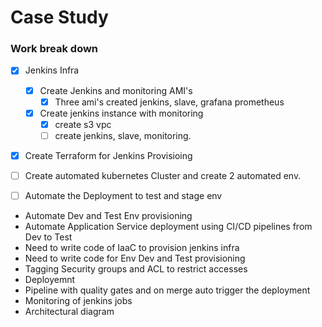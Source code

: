 # Case Study

### Work break down
* [x] Jenkins Infra 
  * [x] Create Jenkins and monitoring AMI's
    * [x] Three ami's created jenkins, slave, grafana prometheus
  * [x] Create jenkins instance with monitoring
    * [x] create s3 vpc
    * [ ] create jenkins, slave, monitoring.   
* [x] Create Terraform for Jenkins Provisioing
* [ ] Create automated kubernetes Cluster and create 2 automated env.
* [ ] Automate the Deployment to test and stage env


* Automate Dev and Test Env provisioning
* Automate Application Service deployment using CI/CD pipelines from Dev to Test 
* Need to write code of IaaC to provision jenkins infra
* Need to write code for Env Dev and Test provisioning
* Tagging Security groups and ACL to restrict accesses
* Deployemnt
* Pipeline with quality gates and on merge auto trigger the deployment
* Monitoring of jenkins jobs
* Architectural diagram
